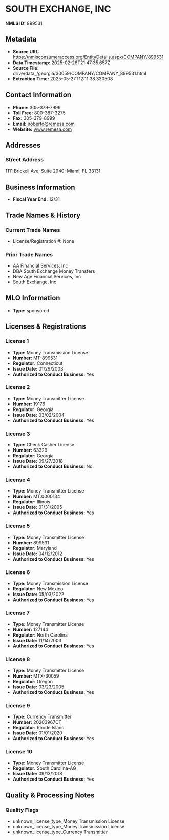 # SOUTH EXCHANGE, INC

**NMLS ID:** 899531

## Metadata
- **Source URL:** https://nmlsconsumeraccess.org/EntityDetails.aspx/COMPANY/899531
- **Data Timestamp:** 2025-02-26T21:47:35.657Z
- **Source File:** drive/data_/georgia/30059/COMPANY/COMPANY_899531.html
- **Extraction Time:** 2025-05-27T12:11:38.330508

## Contact Information
- **Phone:** 305-379-7999
- **Toll Free:** 800-387-3275
- **Fax:** 305-379-8999
- **Email:** jroberto@remesa.com
- **Website:** www.remesa.com

## Addresses
### Street Address
1111 Brickell Ave; Suite 2940; Miami, FL 33131

## Business Information
- **Fiscal Year End:** 12/31

## Trade Names & History
### Current Trade Names
- License/Registration #: None

### Prior Trade Names
- AA Financial Services, Inc
- DBA South Exchange Money Transfers
- New Age Financial Services, Inc
- South Exchange, Inc

## MLO Information
- **Type:** sponsored

## Licenses & Registrations

### License 1
- **Type:** Money Transmission License
- **Number:** MT-899531
- **Regulator:** Connecticut
- **Issue Date:** 01/29/2003
- **Authorized to Conduct Business:** Yes

### License 2
- **Type:** Money Transmitter License
- **Number:** 19176
- **Regulator:** Georgia
- **Issue Date:** 03/02/2004
- **Authorized to Conduct Business:** Yes

### License 3
- **Type:** Check Casher License
- **Number:** 63329
- **Regulator:** Georgia
- **Issue Date:** 09/27/2018
- **Authorized to Conduct Business:** No

### License 4
- **Type:** Money Transmitter License
- **Number:** MT.0000134
- **Regulator:** Illinois
- **Issue Date:** 01/31/2005
- **Authorized to Conduct Business:** Yes

### License 5
- **Type:** Money Transmitter License
- **Number:** 899531
- **Regulator:** Maryland
- **Issue Date:** 04/12/2012
- **Authorized to Conduct Business:** Yes

### License 6
- **Type:** Money Transmission License
- **Regulator:** New Mexico
- **Issue Date:** 05/03/2022
- **Authorized to Conduct Business:** Yes

### License 7
- **Type:** Money Transmitter License
- **Number:** 127144
- **Regulator:** North Carolina
- **Issue Date:** 11/14/2003
- **Authorized to Conduct Business:** Yes

### License 8
- **Type:** Money Transmitter License
- **Number:** MTX-30059
- **Regulator:** Oregon
- **Issue Date:** 03/23/2005
- **Authorized to Conduct Business:** Yes

### License 9
- **Type:** Currency Transmitter
- **Number:** 20203967CT
- **Regulator:** Rhode Island
- **Issue Date:** 01/01/2020
- **Authorized to Conduct Business:** Yes

### License 10
- **Type:** Money Transmitter License
- **Regulator:** South Carolina-AG
- **Issue Date:** 09/13/2018
- **Authorized to Conduct Business:** Yes

## Quality & Processing Notes
### Quality Flags
- unknown_license_type_Money Transmission License
- unknown_license_type_Money Transmission License
- unknown_license_type_Currency Transmitter
